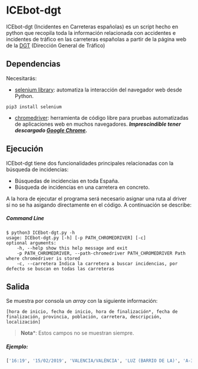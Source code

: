 # ICEbot-dgt

ICEbot-dgt (Incidentes en Carreteras españolas) es un script hecho en python que recopila toda la información relacionada con accidentes e incidentes de tráfico en las carreteras españolas
a partir de la página web de la [DGT](http://infocar.dgt.es/etraffic/Incidencias?ca=&provIci=&caracter=acontecimiento&accion_consultar=Consultar&IncidenciasRETENCION=IncidenciasRETENCION&IncidenciasPUERTOS=IncidenciasPUERTOS&IncidenciasMETEOROLOGICA=IncidenciasMETEOROLOGICA&IncidenciasEVENTOS=IncidenciasEVENTOS&IncidenciasOTROS=IncidenciasOTROS&IncidenciasRESTRICCIONES=IncidenciasRESTRICCIONES&ordenacion=fechahora_ini-DESC) (Dirección General de Tráfico)


## Dependencias
Necesitarás: 
- [selenium library](https://pypi.org/project/selenium/): automatiza la interacción del navegador web desde Python.
```
pip3 install selenium
```

- [chromedriver](http://chromedriver.chromium.org): herramienta de código libre para pruebas automatizadas de aplicaciones web en muchos navegadores. ***Imprescindible tener descargado [Google Chrome](https://www.google.com/intl/es_ALL/chrome/).*** 



## Ejecución
ICEbot-dgt tiene dos funcionalidades principales relacionadas con la búsqueda de incidencias: 
-  Búsquedas de incidencias en toda España. 
- Búsqueda de incidencias en una carretera en concreto. 

A la hora de ejecutar el programa será necesario asignar una ruta al driver si no se ha asigando directamente en el código. 
A continuación se describe: 

##### Command Line 
```
$ python3 ICEbot-dgt.py -h
usage: ICEbot-dgt.py [-h] [-p PATH_CHROMEDRIVER] [-c]
optional arguments:
    -h, --help show this help message and exit
    -p PATH_CHROMEDRIVER, --path-chromedriver PATH_CHROMEDRIVER Path where chromedriver is stored 
    -c, --carretera Indica la carretera a buscar incidencias, por defecto se buscan en todas las carreteras
```

## Salida
Se muestra por consola un _array_ con la siguiente información: 
```
[hora de inicio, fecha de inicio, hora de finalización*, fecha de finalización, provincia, población, carretera, descripción, localización]
```

> **Nota***: Estos campos no se muestran siempre.

##### Ejemplo: 
```python
['16:19', '15/02/2019', 'VALENCIA/VALÈNCIA', 'LUZ (BARRIO DE LA)', 'A-3', 'OBSTÁCULO FIJO en:', '- La carretera A-3 en el km 351.8 en LUZ (BARRIO DE LA) (VALENCIA/VALÈNCIA) hacia madrid, en gasolinera repsol, saliendo de avenida del cid']
```

